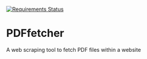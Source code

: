 [![Requirements Status](https://requires.io/github/girishkumarkh/PDFfetcher/requirements.svg?branch=master)](https://requires.io/github/girishkumarkh/PDFfetcher/requirements/?branch=master)

# PDFfetcher
A web scraping tool to fetch PDF files within a website
